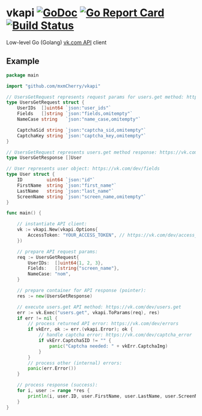 # vkapi [![GoDoc](https://godoc.org/github.com/mxmCherry/vkapi?status.svg)](https://godoc.org/github.com/mxmCherry/vkapi) [![Go Report Card](https://goreportcard.com/badge/github.com/mxmCherry/vkapi)](https://goreportcard.com/report/github.com/mxmCherry/vkapi) [![Build Status](https://travis-ci.org/mxmCherry/vkapi.svg?branch=master)](https://travis-ci.org/mxmCherry/vkapi)

Low-level Go (Golang) [vk.com API](https://vk.com/dev) client


## Example

```go
package main

import "github.com/mxmCherry/vkapi"

// UsersGetRequest represents request params for users.get method: https://vk.com/dev/users.get
type UsersGetRequest struct {
	UserIDs  []uint64 `json:"user_ids"`
	Fields   []string `json:"fields,omitempty"`
	NameCase string   `json:"name_case,omitempty"`

	CaptchaSid string `json:"captcha_sid,omitempty"`
	CaptchaKey string `json:"captcha_key,omitempty"`
}

// UsersGetRequest represents users.get method response: https://vk.com/dev/users.get
type UsersGetResponse []User

// User represents user object: https://vk.com/dev/fields
type User struct {
	ID         uint64 `json:"id"`
	FirstName  string `json:"first_name"`
	LastName   string `json:"last_name"`
	ScreenName string `json:"screen_name,omitempty"`
}

func main() {

	// instantiate API client:
	vk := vkapi.New(vkapi.Options{
		AccessToken: "YOUR_ACCESS_TOKEN", // https://vk.com/dev/access_token
	})

	// prepare API request params:
	req := UsersGetRequest{
		UserIDs:  []uint64{1, 2, 3},
		Fields:   []string{"screen_name"},
		NameCase: "nom",
	}

	// prepare container for API response (pointer):
	res := new(UsersGetResponse)

	// execute users.get API method: https://vk.com/dev/users.get
	err := vk.Exec("users.get", vkapi.ToParams(req), res)
	if err != nil {
		// process returned API error: https://vk.com/dev/errors
		if vkErr, ok := err.(vkapi.Error); ok {
			// handle captcha error: https://vk.com/dev/captcha_error
			if vkErr.CaptchaSID != "" {
				panic("Captcha needed: " + vkErr.CaptchaImg)
			}
		}
		// process other (internal) errors:
		panic(err.Error())
	}

	// process response (success):
	for i, user := range *res {
		println(i, user.ID, user.FirstName, user.LastName, user.ScreenName)
	}
}
```
